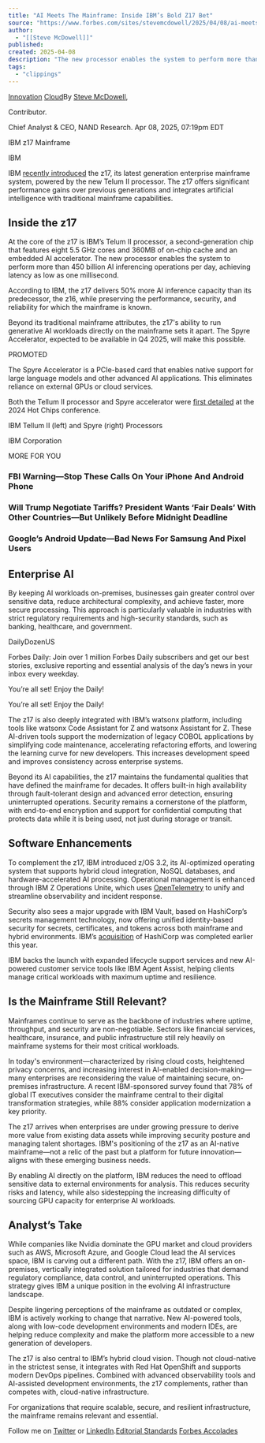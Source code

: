 ```yaml
---
title: "AI Meets The Mainframe: Inside IBM’s Bold Z17 Bet"
source: "https://www.forbes.com/sites/stevemcdowell/2025/04/08/ai-meets-the-mainframe-inside-ibms-bold-z17-bet/"
author:
  - "[[Steve McDowell]]"
published:
created: 2025-04-08
description: "The new processor enables the system to perform more than 450 billion AI inferencing operations per day, achieving latency as low as one millisecond."
tags:
  - "clippings"
---
```

[Innovation](https://www.forbes.com/innovation/) [Cloud](https://www.forbes.com/cloud/)By [Steve McDowell](https://www.forbes.com/sites/stevemcdowell/),

Contributor.

Chief Analyst & CEO, NAND Research. Apr 08, 2025, 07:19pm EDT

IBM z17 Mainframe

IBM

IBM [recently introduced](https://www.ibm.com/new/announcements/transforming-and-simplifying-the-mainframe-for-greater-productivity-and-efficiency-with-ai-on-ibm-z17?lnk=hpls1us) the z17, its latest generation enterprise mainframe system, powered by the new Telum II processor. The z17 offers significant performance gains over previous generations and integrates artificial intelligence with traditional mainframe capabilities.

## Inside the z17

At the core of the z17 is IBM’s Telum II processor, a second-generation chip that features eight 5.5 GHz cores and 360MB of on-chip cache and an embedded AI accelerator. The new processor enables the system to perform more than 450 billion AI inferencing operations per day, achieving latency as low as one millisecond.

According to IBM, the z17 delivers 50% more AI inference capacity than its predecessor, the z16, while preserving the performance, security, and reliability for which the mainframe is known.

Beyond its traditional mainframe attributes, the z17's ability to run generative AI workloads directly on the mainframe sets it apart. The Spyre Accelerator, expected to be available in Q4 2025, will make this possible.

PROMOTED

The Spyre Accelerator is a PCIe-based card that enables native support for large language models and other advanced AI applications. This eliminates reliance on external GPUs or cloud services.

Both the Tellum II processor and Spyre accelerator were [first detailed](https://www.ibm.com/new/announcements/telum-ii) at the 2024 Hot Chips conference.

IBM Tellum II (left) and Spyre (right) Processors

IBM Corporation

MORE FOR YOU

### FBI Warning—Stop These Calls On Your iPhone And Android Phone

### Will Trump Negotiate Tariffs? President Wants ‘Fair Deals’ With Other Countries—But Unlikely Before Midnight Deadline

### Google’s Android Update—Bad News For Samsung And Pixel Users

## Enterprise AI

By keeping AI workloads on-premises, businesses gain greater control over sensitive data, reduce architectural complexity, and achieve faster, more secure processing. This approach is particularly valuable in industries with strict regulatory requirements and high-security standards, such as banking, healthcare, and government.

DailyDozenUS

Forbes Daily: Join over 1 million Forbes Daily subscribers and get our best stories, exclusive reporting and essential analysis of the day’s news in your inbox every weekday.

You’re all set! Enjoy the Daily!

You’re all set! Enjoy the Daily!

The z17 is also deeply integrated with IBM’s watsonx platform, including tools like watsonx Code Assistant for Z and watsonx Assistant for Z. These AI-driven tools support the modernization of legacy COBOL applications by simplifying code maintenance, accelerating refactoring efforts, and lowering the learning curve for new developers. This increases development speed and improves consistency across enterprise systems.

Beyond its AI capabilities, the z17 maintains the fundamental qualities that have defined the mainframe for decades. It offers built-in high availability through fault-tolerant design and advanced error detection, ensuring uninterrupted operations. Security remains a cornerstone of the platform, with end-to-end encryption and support for confidential computing that protects data while it is being used, not just during storage or transit.

## Software Enhancements

To complement the z17, IBM introduced z/OS 3.2, its AI-optimized operating system that supports hybrid cloud integration, NoSQL databases, and hardware-accelerated AI processing. Operational management is enhanced through IBM Z Operations Unite, which uses [OpenTelemetry](https://opentelemetry.io/) to unify and streamline observability and incident response.

Security also sees a major upgrade with IBM Vault, based on HashiCorp’s secrets management technology, now offering unified identity-based security for secrets, certificates, and tokens across both mainframe and hybrid environments. IBM’s [acquisition](https://www.forbes.com/sites/stevemcdowell/2024/04/24/ibm-bolsters-hybrid-cloud-business-with-64b-hashicorp-acquisition/) of HashiCorp was completed earlier this year.

IBM backs the launch with expanded lifecycle support services and new AI-powered customer service tools like IBM Agent Assist, helping clients manage critical workloads with maximum uptime and resilience.

## Is the Mainframe Still Relevant?

Mainframes continue to serve as the backbone of industries where uptime, throughput, and security are non-negotiable. Sectors like financial services, healthcare, insurance, and public infrastructure still rely heavily on mainframe systems for their most critical workloads.

In today's environment—characterized by rising cloud costs, heightened privacy concerns, and increasing interest in AI-enabled decision-making—many enterprises are reconsidering the value of maintaining secure, on-premises infrastructure. A recent IBM-sponsored survey found that 78% of global IT executives consider the mainframe central to their digital transformation strategies, while 88% consider application modernization a key priority.

The z17 arrives when enterprises are under growing pressure to derive more value from existing data assets while improving security posture and managing talent shortages. IBM's positioning of the z17 as an AI-native mainframe—not a relic of the past but a platform for future innovation—aligns with these emerging business needs.

By enabling AI directly on the platform, IBM reduces the need to offload sensitive data to external environments for analysis. This reduces security risks and latency, while also sidestepping the increasing difficulty of sourcing GPU capacity for enterprise AI workloads.

## Analyst’s Take

While companies like Nvidia dominate the GPU market and cloud providers such as AWS, Microsoft Azure, and Google Cloud lead the AI services space, IBM is carving out a different path. With the z17, IBM offers an on-premises, vertically integrated solution tailored for industries that demand regulatory compliance, data control, and uninterrupted operations. This strategy gives IBM a unique position in the evolving AI infrastructure landscape.

Despite lingering perceptions of the mainframe as outdated or complex, IBM is actively working to change that narrative. New AI-powered tools, along with low-code development environments and modern IDEs, are helping reduce complexity and make the platform more accessible to a new generation of developers.

The z17 is also central to IBM’s hybrid cloud vision. Though not cloud-native in the strictest sense, it integrates with Red Hat OpenShift and supports modern DevOps pipelines. Combined with advanced observability tools and AI-assisted development environments, the z17 complements, rather than competes with, cloud-native infrastructure.

For organizations that require scalable, secure, and resilient infrastructure, the mainframe remains relevant and essential.

Follow me on [Twitter](https://www.twitter.com/sr_mcdowell) or [LinkedIn](https://www.linkedin.com/in/srmcdowell/).[Editorial Standards](https://www.forbes.com/sites/forbesstaff/article/forbes-editorial-values-and-standards/) [Forbes Accolades](https://www.parsintl.com/publications/forbes/)

